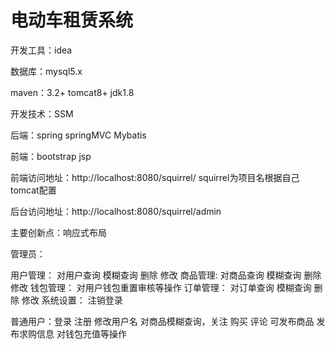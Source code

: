 # 电动车租赁系统


 开发工具：idea
 
 数据库：mysql5.x 
 
 maven：3.2+  tomcat8+  jdk1.8
 
 开发技术：SSM

 后端：spring springMVC Mybatis 
 
 前端：bootstrap  jsp
 
 
 前端访问地址：http://localhost:8080/squirrel/   squirrel为项目名根据自己tomcat配置
 
 后台访问地址：http://localhost:8080/squirrel/admin
 
 
 主要创新点：响应式布局
 
  管理员：
  
  用户管理：  对用户查询 模糊查询 删除 修改
  商品管理:   对商品查询 模糊查询 删除 修改
  钱包管理：  对用户钱包重置审核等操作
  订单管理：  对订单查询 模糊查询 删除 修改
  系统设置：  注销登录
  
  普通用户：登录 注册  修改用户名
           对商品模糊查询，关注 购买  评论
           可发布商品  发布求购信息
           对钱包充值等操作
  